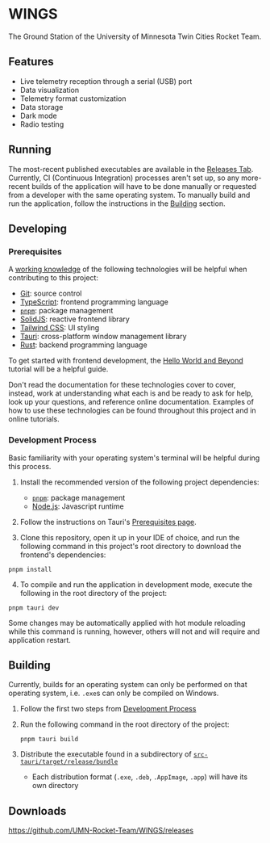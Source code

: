 # WINGS

The Ground Station of the University of Minnesota Twin Cities Rocket Team.

## Features
 - Live telemetry reception through a serial (USB) port
 - Data visualization
 - Telemetry format customization
 - Data storage
 - Dark mode
 - Radio testing

## Running

The most-recent published executables are available in the [Releases Tab](https://github.com/UMN-Rocket-Team/WINGS/releases). Currently, CI (Continuous Integration) processes aren't set up, so any more-recent builds of the application will have to be done manually or requested from a developer with the same operating system. To manually build and run the application, follow the instructions in the [Building](#building) section.

## Developing

### Prerequisites

A [working knowledge](https://en.wiktionary.org/wiki/working_knowledge) of the following technologies will be helpful when contributing to this project:

 - [Git](https://www.git-scm.com/): source control
 - [TypeScript](https://www.typescriptlang.org/): frontend programming language
 - [`pnpm`](https://www.pnpm.io/): package management
 - [SolidJS](https://www.solidjs.com/): reactive frontend library
 - [Tailwind CSS](https://tailwindcss.com/): UI styling
 - [Tauri](https://www.tauri.app/): cross-platform window management library
 - [Rust](https://www.rust-lang.org/): backend programming language

To get started with frontend development, the [Hello World and Beyond](https://docs.google.com/document/d/19jHqrfia9sDfPGw_IvaK9lhzySdDVZC7vv07I-OWDiM/edit?usp=share_link) tutorial will be a helpful guide.

Don't read the documentation for these technologies cover to cover, instead, work at understanding what each is and be ready to ask for help, look up your questions, and reference online documentation. Examples of how to use these technologies can be found throughout this project and in online tutorials.

### Development Process

Basic familiarity with your operating system's terminal will be helpful during this process.

1. Install the recommended version of the following project dependencies:

   - [`pnpm`](https://pnpm.io/): package management
   - [Node.js](https://nodejs.org): Javascript runtime

2. Follow the instructions on Tauri's [Prerequisites page](https://tauri.app/v1/guides/getting-started/prerequisites).

3. Clone this repository, open it up in your IDE of choice, and run the following command in this project's root directory to download the frontend's dependencies:
```shell
pnpm install
```
4. To compile and run the application in development mode, execute the following in the root directory of the project:
```shell
pnpm tauri dev
```

Some changes may be automatically applied with hot module reloading while this command is running, however, others will not and will require and application restart.

## Building

Currently, builds for an operating system can only be performed on that operating system, i.e. `.exe`s can only be compiled on Windows.

1. Follow the first two steps from [Development Process](#development-process)

2. Run the following command in the root directory of the project:
   ```shell
   pnpm tauri build
   ```
3. Distribute the executable found in a subdirectory of [`src-tauri/target/release/bundle`](src-tauri/target/release/bundle)

   - Each distribution format (`.exe`, `.deb`, `.AppImage`, `.app`) will have its own directory

## Downloads

https://github.com/UMN-Rocket-Team/WINGS/releases